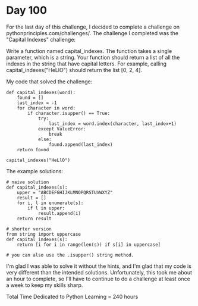 # Day 100

For the last day of this challenge, I decided to complete a challenge on pythonprinciples.com/challenges/. The challenge I completed was the "Capital Indexes" challenge:

Write a function named capital_indexes. The function takes a single parameter, which is a string. Your function should return a list of all the indexes in the string that have capital letters.
For example, calling capital_indexes("HeLlO") should return the list [0, 2, 4].

My code that solved the challenge:

```
def capital_indexes(word):
    found = []
    last_index = -1
    for character in word:
        if character.isupper() == True:
            try:
                last_index = word.index(character, last_index+1)
            except ValueError:
                break
            else:
                found.append(last_index)
    return found
    
capital_indexes("HeLlO")
```

The example solutions:

```
# naive solution
def capital_indexes(s):
    upper = "ABCDEFGHIJKLMNOPQRSTUVWXYZ"
    result = []
    for i, l in enumerate(s):
        if l in upper:
            result.append(i)
    return result

# shorter version
from string import uppercase
def capital_indexes(s):
    return [i for i in range(len(s)) if s[i] in uppercase]

# you can also use the .isupper() string method.
```

I'm glad I was able to solve it without the hints, and I'm glad that my code is very different than the intended solutions. Unfortunately, this took me about an hour to complete, so I'll have to continue to do a challenge at least once a week to keep my skills sharp.

Total Time Dedicated to Python Learning = 240 hours
